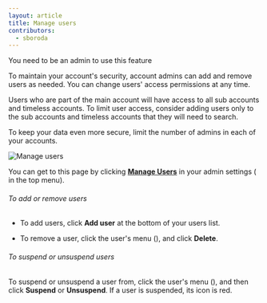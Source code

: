 ```yaml
---
layout: article
title: Manage users
contributors: 
  - sboroda
---
```


<div class="info-box note">You need to be an admin to use this feature</div>

To maintain your account's security, account admins can add and remove users as needed. You can change users' access permissions at any time.

Users who are part of the main account will have access to all sub accounts and timeless accounts. To limit user access, consider adding users only to the sub accounts and timeless accounts that they will need to search. 

To keep your data even more secure, limit the number of admins in each of your accounts.

![Manage users]({{site.baseurl}}/images/access-and-authentication/access-and-authentication--manage-users.png)

You can get to this page by clicking [**Manage Users**](https://app.logz.io/#/dashboard/settings/manage-users) in your admin settings (<i class="li li-gear"></i> in the top menu). 

###### To add or remove users

* To add users, click **Add user** at the bottom of your users list.

* To remove a user, click the user's menu (<i class="fas fa-bars"></i>), and click **Delete**.

###### To suspend or unsuspend users

To suspend or unsuspend a user from, click the user's menu (<i class="fas fa-bars"></i>), and then click **Suspend** or **Unsuspend**. If a user is suspended, its icon is red.